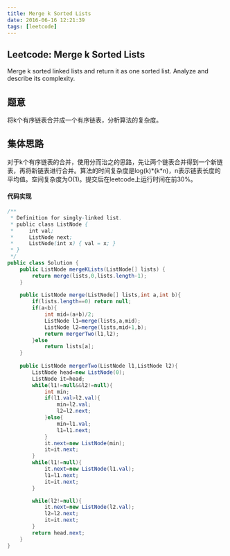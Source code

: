 ```yaml
---
title: Merge k Sorted Lists
date: 2016-06-16 12:21:39
tags: [leetcode]
---
```

## Leetcode: Merge k Sorted Lists
Merge k sorted linked lists and return it as one sorted list. Analyze and describe its complexity.
## 题意
将k个有序链表合并成一个有序链表，分析算法的复杂度。
## 集体思路
对于k个有序链表的合并，使用分而治之的思路，先让两个链表合并得到一个新链表，再将新链表进行合并。算法的时间复杂度是log(k)\*(k\*n)，n表示链表长度的平均值。空间复杂度为O(1)。提交后在leetcode上运行时间在前30%。
#### 代码实现
```java
/**
 * Definition for singly-linked list.
 * public class ListNode {
 *     int val;
 *     ListNode next;
 *     ListNode(int x) { val = x; }
 * }
 */
public class Solution {
    public ListNode mergeKLists(ListNode[] lists) {
    	return merge(lists,0,lists.length-1);
    }
    
    public ListNode merge(ListNode[] lists,int a,int b){
    	if(lists.length==0) return null;
    	if(a<b){
    		int mid=(a+b)/2;
    		ListNode l1=merge(lists,a,mid);
    		ListNode l2=merge(lists,mid+1,b);
    		return mergerTwo(l1,l2);
    	}else 
    		return lists[a];
    }
    
    public ListNode mergerTwo(ListNode l1,ListNode l2){
    	ListNode head=new ListNode(0);
    	ListNode it=head;
    	while(l1!=null&&l2!=null){
    		int min;
    		if(l1.val>l2.val){
    			min=l2.val;
    			l2=l2.next;
    		}else{
    			min=l1.val;
    			l1=l1.next;
    		}
    		it.next=new ListNode(min);
    		it=it.next;
    	}
    	while(l1!=null){
    		it.next=new ListNode(l1.val);
    		l1=l1.next;
    		it=it.next;
    	}

    	while(l2!=null){
    		it.next=new ListNode(l2.val);
    		l2=l2.next;
    		it=it.next;
    	}
    	return head.next;
    }
}
```